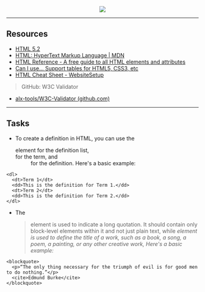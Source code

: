 <p align="center">
<img src="https://th.bing.com/th/id/OIP.EJWATaNmA6BjE2W5q956MwAAAA?pid=ImgDet&w=161&h=211&c=7">
</p>

---

<h2> Resources</h2>

- [HTML 5.2](https://intranet.alxswe.com/rltoken/3ZeSykXeV9rQhzFiW5GHcg)
- [HTML: HyperText Markup Language | MDN](https://developer.mozilla.org/en-US/docs/Web/HTML)
- [HTML Reference - A free guide to all HTML elements and attributes](https://htmlreference.io/)
- [Can I use… Support tables for HTML5, CSS3, etc](https://caniuse.com/)
- [HTML Cheat Sheet - WebsiteSetup](https://websitesetup.org/html5-cheat-sheet/)

> GitHub: W3C Validator

- [alx-tools/W3C-Validator (github.com)](https://github.com/alx-tools/W3C-Validator)

---

<h2> Tasks </h2>

- To create a definition in HTML, you can use the <dl> element for the definition list, <dt> for the term, and <dd> for the definition. Here's a basic example:

```
<dl>
  <dt>Term 1</dt>
  <dd>This is the definition for Term 1.</dd>
  <dt>Term 2</dt>
  <dd>This is the definition for Term 2.</dd>
</dl>
```

- The <blockquote> element is used to indicate a long quotation. It should contain only block-level elements within it and not just plain text, while <cite> element is used to define the title of a work, such as a book, a song, a poem, a painting, or any other creative work, Here's a basic example:

```
<blockquote>
  <p>“The only thing necessary for the triumph of evil is for good men to do nothing.”</p>
  <cite>Edmund Burke</cite>
</blockquote>
```
